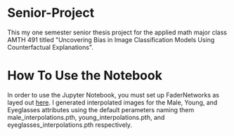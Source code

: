 # Senior-Project

This my one semester senior thesis project for the applied math major class AMTH 491 titled "Uncovering Bias in Image Classification Models Using Counterfactual Explanations".

# How To Use the Notebook

In order to use the Jupyter Notebook, you must set up FaderNetworks as layed out [here](https://github.com/facebookresearch/FaderNetworks). I generated interpolated images for the Male, Young, and Eyeglasses attributes using the default perameters naming them male_interpolations.pth, young_interpolations.pth, and eyeglasses_interpolations.pth respectively.


